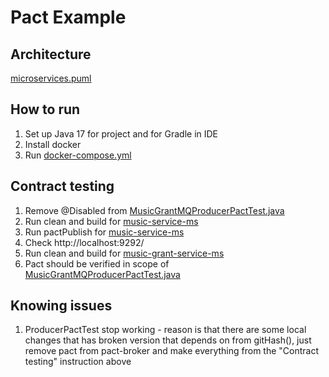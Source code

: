# Pact Example

## Architecture
[microservices.puml](docs%2Fmicroservices.puml)

## How to run
1) Set up Java 17 for project and for Gradle in IDE
2) Install docker
3) Run [docker-compose.yml](docker-compose.yml)

## Contract testing
1) Remove @Disabled from [MusicGrantMQProducerPactTest.java](music-grant-service-ms%2Fsrc%2Ftest%2Fjava%2Fcom%2Fwgdetective%2Fpactexample%2Fmusicgrant%2Fpact%2FMusicGrantMQProducerPactTest.java)
2) Run clean and build for [music-service-ms](music-service-ms)
3) Run pactPublish for [music-service-ms](music-service-ms)
4) Check http://localhost:9292/
5) Run clean and build for [music-grant-service-ms](music-grant-service-ms)
6) Pact should be verified in scope of [MusicGrantMQProducerPactTest.java](music-grant-service-ms%2Fsrc%2Ftest%2Fjava%2Fcom%2Fwgdetective%2Fpactexample%2Fmusicgrant%2Fpact%2FMusicGrantMQProducerPactTest.java)

## Knowing issues
1) ProducerPactTest stop working - reason is that there are some local changes that has broken version that depends on from gitHash(), just remove pact from pact-broker and make everything from the "Contract testing" instruction above
